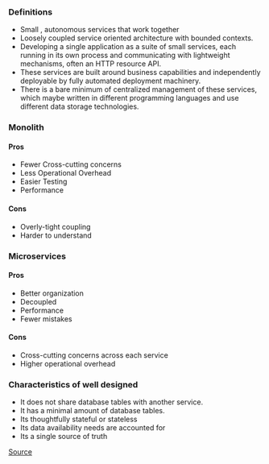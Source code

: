 ### Definitions
* Small , autonomous services that work together
* Loosely coupled service oriented architecture with bounded contexts.
* Developing a single application as a suite of small services, each running in its own process and communicating with lightweight mechanisms, often an HTTP resource API.
* These services are built around business capabilities and independently deployable by fully automated deployment machinery.
* There is a bare minimum of centralized management of these services, which maybe written in different programming languages and use different data storage technologies.

### Monolith
#### Pros
* Fewer Cross-cutting concerns
* Less Operational Overhead
* Easier Testing
* Performance

#### Cons
* Overly-tight coupling
* Harder to understand

### Microservices
#### Pros
* Better organization
* Decoupled
* Performance
* Fewer mistakes

#### Cons
* Cross-cutting concerns across each service
* Higher operational overhead

### Characteristics of well designed
* It does not share database tables with another service.
* It has a minimal amount of database tables.
* Its thoughtfully stateful or stateless
* Its data availability needs are accounted for
* Its a single source of truth


[Source](https://buttercms.com/books/microservices-for-startups/)

